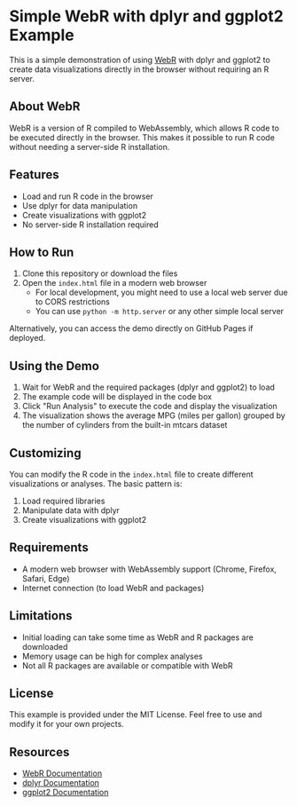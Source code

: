 # Simple WebR with dplyr and ggplot2 Example

This is a simple demonstration of using [WebR](https://docs.r-wasm.org/webr/latest/) with dplyr and ggplot2 to create data visualizations directly in the browser without requiring an R server.

## About WebR

WebR is a version of R compiled to WebAssembly, which allows R code to be executed directly in the browser. This makes it possible to run R code without needing a server-side R installation.

## Features

- Load and run R code in the browser
- Use dplyr for data manipulation
- Create visualizations with ggplot2
- No server-side R installation required

## How to Run

1. Clone this repository or download the files
2. Open the `index.html` file in a modern web browser
   - For local development, you might need to use a local web server due to CORS restrictions
   - You can use `python -m http.server` or any other simple local server

Alternatively, you can access the demo directly on GitHub Pages if deployed.

## Using the Demo

1. Wait for WebR and the required packages (dplyr and ggplot2) to load
2. The example code will be displayed in the code box
3. Click "Run Analysis" to execute the code and display the visualization
4. The visualization shows the average MPG (miles per gallon) grouped by the number of cylinders from the built-in mtcars dataset

## Customizing

You can modify the R code in the `index.html` file to create different visualizations or analyses. The basic pattern is:

1. Load required libraries
2. Manipulate data with dplyr
3. Create visualizations with ggplot2

## Requirements

- A modern web browser with WebAssembly support (Chrome, Firefox, Safari, Edge)
- Internet connection (to load WebR and packages)

## Limitations

- Initial loading can take some time as WebR and R packages are downloaded
- Memory usage can be high for complex analyses
- Not all R packages are available or compatible with WebR

## License

This example is provided under the MIT License. Feel free to use and modify it for your own projects.

## Resources

- [WebR Documentation](https://docs.r-wasm.org/webr/latest/)
- [dplyr Documentation](https://dplyr.tidyverse.org/)
- [ggplot2 Documentation](https://ggplot2.tidyverse.org/)
